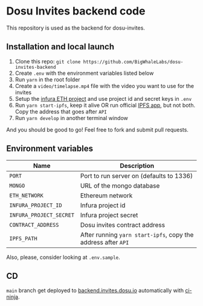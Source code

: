 # Dosu Invites backend code

This repository is used as the backend for dosu-invites.

## Installation and local launch

1. Clone this repo: `git clone https://github.com/BigWhaleLabs/dosu-invites-backend`
2. Create `.env` with the environment variables listed below
3. Run `yarn` in the root folder
4. Create a `video/timelapse.mp4` file with the video you want to use for the invites
5. Setup the [infura ETH project][infuraproject] and use project id and secret keys in `.env`
6. Run `yarn start-ipfs`, keep it alive OR run official [IPFS app](https://docs.ipfs.io/install/ipfs-desktop/), but not both. Copy the address that goes after `API`
7. Run `yarn develop` in another terminal window

And you should be good to go! Feel free to fork and submit pull requests.

## Environment variables

| Name                    | Description                                                   |
| ----------------------- | ------------------------------------------------------------- |
| `PORT`                  | Port to run server on (defaults to 1336)                      |
| `MONGO`                 | URL of the mongo database                                     |
| `ETH_NETWORK`           | Ethereum network                                              |
| `INFURA_PROJECT_ID`     | Infura project id                                             |
| `INFURA_PROJECT_SECRET` | Infura project secret                                         |
| `CONTRACT_ADDRESS`      | Dosu invites contract address                                 |
| `IPFS_PATH`             | After running `yarn start-ipfs`, copy the address after `API` |

Also, please, consider looking at `.env.sample`.

## CD

`main` branch get deployed to [backend.invites.dosu.io](https://backend.invites.dosu.io) automatically with [ci-ninja](https://github.com/backmeupplz/ci-ninja).

[infuraproject]: https://infura.io/dashboard
